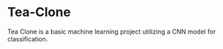 # Tea-Clone
Tea Clone is a basic machine learning project utilizing a CNN model for classification.
